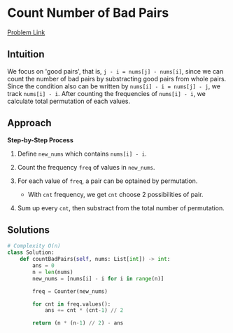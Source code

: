 **Count Number of Bad Pairs**
=
[Problem Link](https://leetcode.com/problems/count-number-of-bad-pairs/description)

## Intuition
We focus on 'good pairs', that is, `j - i = nums[j] - nums[i]`, since we can count the number of bad pairs
by substracting good pairs from whole pairs. 
Since the condition also can be written by `nums[i] - i = nums[j] - j`, we track `nums[i] - i`. 
After counting the frequencies of `nums[i] - i`, we calculate total permutation of each values.

## Approach
**Step-by-Step Process**

1. Define `new_nums` which contains `nums[i] - i`.

2. Count the frequency `freq` of values in `new_nums`.

3. For each value of `freq`, a pair can be optained by permutation.
    - With `cnt` frequency, we get `cnt` choose 2 possibilities of pair.
  
4. Sum up every `cnt`, then substract from the total number of permutation.
  
## Solutions
```python
# Complexity O(n)
class Solution:
    def countBadPairs(self, nums: List[int]) -> int:
        ans = 0
        n = len(nums)
        new_nums = [nums[i] - i for i in range(n)]

        freq = Counter(new_nums)

        for cnt in freq.values():
            ans += cnt * (cnt-1) // 2

        return (n * (n-1) // 2) - ans
